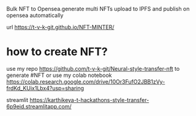 Bulk NFT to Opensea.generate multi NFTs upload to IPFS and publish on opensea automatically

url 
https://t-v-k-git.github.io/NFT-MINTER/

# how to create NFT?

use my repo https://github.com/t-v-k-git/Neural-style-transfer-nft to generate #NFT
or use my colab notebook
https://colab.research.google.com/drive/10Or3FufO2JBB1zVy-frdKd_KUix1Lbx4?usp=sharing

streamlit 
https://karthikeya-t-hackathons-style-transfer-6p9eid.streamlitapp.com/



